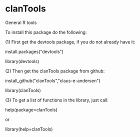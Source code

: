 clanTools
=========

General R tools 

To install this package do the following:

(1) First get the devtools package, if you do not already have it:

install.packages("devtools")

library(devtools)



(2) Then get the clanTools package from github:

install_github("clanTools","claus-e-andersen")

library(clanTools)


(3) To get a list of functions in the library, just call:

help(package=clanTools)

or

library(help=clanTools)

